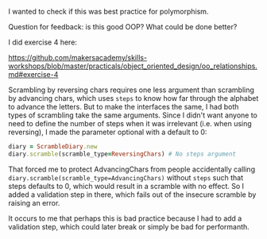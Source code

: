 I wanted to check if this was best practice for polymorphism.

Question for feedback: is this good OOP? What could be done better?

I did exercise 4 here:

https://github.com/makersacademy/skills-workshops/blob/master/practicals/object_oriented_design/oo_relationships.md#exercise-4

Scrambling by reversing chars requires one less argument than scrambling by advancing chars, which uses `steps` to know how far through the alphabet to advance the letters. But to make the interfaces the same, I had both types of scrambling take the same arguments. Since I didn't want anyone to need to define the number of steps when it was irrelevant (i.e. when using reversing), I made the parameter optional with a default to 0:

```ruby
diary = ScrambleDiary.new
diary.scramble(scramble_type=ReversingChars) # No steps argument
```

That forced me to protect AdvancingChars from people accidentally calling `diary.scramble(scramble_type=AdvancingChars)` without `steps` such that steps defaults to 0, which would result in a scramble with no effect. So I added a validation step in there, which fails out of the insecure scramble by raising an error.

It occurs to me that perhaps this is bad practice because I had to add a validation step, which could later break or simply be bad for performanth.
